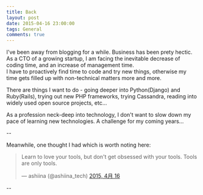 ```yaml
---
title: Back
layout: post
date: 2015-04-16 23:00:00
tags: General
comments: true
---
```


I've been away from blogging for a while. Business has been prety hectic.  
As a CTO of a growing startup, I am facing the inevitable decrease of coding time, and an increase of management time.  
I have to proactively find time to code and try new things, otherwise my time gets filled up with non-technical matters more and more.  

There are things I want to do - going deeper into Python(Django) and Ruby(Rails), trying out new PHP frameworks, trying Cassandra, reading into widely used open source projects, etc...  

As a profession neck-deep into technology, I don't want to slow down my pace of learning new technologies. A challenge for my coming years...  

--  

Meanwhile, one thought I had which is worth noting here:  

<blockquote class="twitter-tweet" lang="ja"><p>Learn to love your tools, but don&#39;t get obsessed with your tools. Tools are only tools.</p>&mdash; ashiina (@ashiina_tech) <a href="https://twitter.com/ashiina_tech/status/588576250047778817">2015, 4月 16</a></blockquote>
<script async src="//platform.twitter.com/widgets.js" charset="utf-8"></script>

--  


